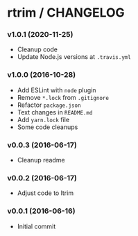 # rtrim / CHANGELOG


### v1.0.1 (2020-11-25)
* Cleanup code
* Update Node.js versions at `.travis.yml`

### v1.0.0 (2016-10-28)
* Add ESLint with `node` plugin
* Remove `*.lock` from `.gitignore`
* Refactor `package.json`
* Text changes in `README.md`
* Add `yarn.lock` file
* Some code cleanups

### v0.0.3 (2016-06-17)
* Cleanup readme

### v0.0.2 (2016-06-17)
* Adjust code to ltrim

### v0.0.1 (2016-06-16)
* Initial commit

